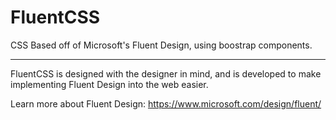 # FluentCSS
CSS Based off of Microsoft's Fluent Design, using boostrap components.

<hr/>

FluentCSS is designed with the designer in mind, and is developed to make implementing Fluent Design into
the web easier.

Learn more about Fluent Design: https://www.microsoft.com/design/fluent/
